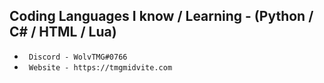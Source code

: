 ## Coding Languages I know / Learning - (Python / C# / HTML / Lua)

* ` Discord - WolvTMG#0766`
* ` Website - https://tmgmidvite.com`

